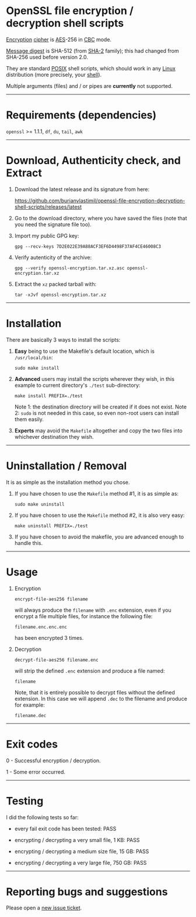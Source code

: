 # OpenSSL file encryption / decryption shell scripts

[Encryption](https://en.wikipedia.org/wiki/Encryption) [cipher](https://en.wikipedia.org/wiki/Cipher) is [AES](https://en.wikipedia.org/wiki/Advanced_Encryption_Standard)-256 in [CBC](https://en.wikipedia.org/wiki/Block_cipher_mode_of_operation#Cipher_Block_Chaining_(CBC)) mode.

[Message digest](https://en.wikipedia.org/wiki/Cryptographic_hash_function) is SHA-512 (from [SHA-2](https://en.wikipedia.org/wiki/SHA-2) family); this had changed from SHA-256 used before version 2.0.

They are standard [POSIX](https://en.wikipedia.org/wiki/POSIX) shell scripts, which should work in any [Linux](https://en.wikipedia.org/wiki/Linux) distribution (more precisely, your [shell](https://en.wikipedia.org/wiki/Unix_shell)).

Multiple arguments (files) and / or pipes are **currently** not supported.


----------------------------------------------------


# Requirements (dependencies)

```openssl``` >= 1.1.1, ```df```, ```du```, ```tail```, ```awk```


----------------------------------------------------


# Download, Authenticity check, and Extract


1. Download the latest release and its signature from here:

    https://github.com/burianvlastimil/openssl-file-encryption-decryption-shell-scripts/releases/latest

2. Go to the download directory, where you have saved the files (note that you need the signature file too).

3. Import my public GPG key:

    ```
    gpg --recv-keys 7D2E022E39A88ACF3EF6D4498F37AF4CE46008C3
    ```

4. Verify autenticity of the archive:

    ```
    gpg --verify openssl-encryption.tar.xz.asc openssl-encryption.tar.xz
    ```

5. Extract the `xz` packed tarball with:

    ```
    tar -xJvf openssl-encryption.tar.xz
    ```

----------------------------------------------------


# Installation


There are basically 3 ways to install the scripts:


1. **Easy** being to use the Makefile's default location, which is `/usr/local/bin`:

    ```
    sudo make install
    ```

2. **Advanced** users may install the scripts wherever they wish, in this example to current directory's `./test` sub-directory:

    ```
    make install PREFIX=./test
    ```

    Note 1: the destination directory will be created if it does not exist.
    Note 2: `sudo` is not needed in this case, so even non-root users can install them easily.

3. **Experts** may avoid the `Makefile` altogether and copy the two files into whichever destination they wish.


----------------------------------------------------


# Uninstallation / Removal

It is as simple as the installation method you chose.

1. If you have chosen to use the `Makefile` method #1, it is as simple as:

    ```
    sudo make uninstall
    ```

2. If you have chosen to use the `Makefile` method #2, it is also very easy:

    ```
    make uninstall PREFIX=./test
    ```

3. If you have chosen to avoid the makefile, you are advanced enough to handle this.


----------------------------------------------------


# Usage

1. Encryption

    ```
    encrypt-file-aes256 filename
    ```

    will always produce the `filename` with `.enc` extension, even if you encrypt a file multiple files, for instance the following file:

    ```
    filename.enc.enc.enc
    ```

    has been encrypted 3 times.

2. Decryption

    ```
    decrypt-file-aes256 filename.enc
    ```
    
    will strip the defined `.enc` extension and produce a file named:
    
    ```
    filename
    ```
    
    Note, that it is entirely possible to decrypt files without the defined extension.
    In this case we will append `.dec` to the filename and produce for example:
    
    ```
    filename.dec
    ```


----------------------------------------------------


# Exit codes

0 - Successful encryption / decryption.

1 - Some error occurred. 


----------------------------------------------------


# Testing

I did the following tests so far:

- every fail exit code has been tested: PASS

- encrypting / decrypting a very small file, 1 KB: PASS

- encrypting / decrypting a medium size file, 15 GB: PASS

- encrypting / decrypting a very large file, 750 GB: PASS


----------------------------------------------------


# Reporting bugs and suggestions

Please open a [new issue ticket](https://github.com/burianvlastimil/openssl-file-encryption-decryption-shell-scripts/issues/new).
